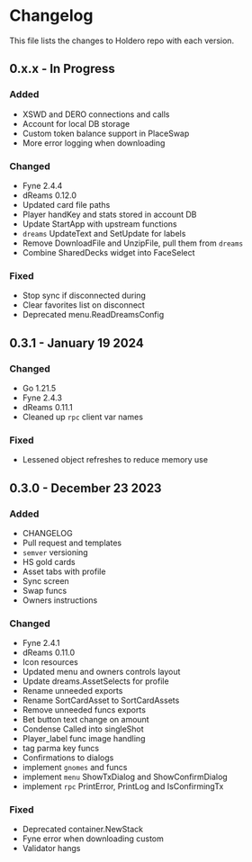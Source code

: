 # Changelog

This file lists the changes to Holdero repo with each version.

## 0.x.x - In Progress

### Added

* XSWD and DERO connections and calls
* Account for local DB storage
* Custom token balance support in PlaceSwap
* More error logging when downloading

### Changed

* Fyne 2.4.4
* dReams 0.12.0
* Updated card file paths
* Player handKey and stats stored in account DB
* Update StartApp with upstream functions
* `dreams` UpdateText and SetUpdate for labels
* Remove DownloadFile and UnzipFile, pull them from `dreams`
* Combine SharedDecks widget into FaceSelect

### Fixed

* Stop sync if disconnected during
* Clear favorites list on disconnect
* Deprecated menu.ReadDreamsConfig


## 0.3.1 - January 19 2024

### Changed

* Go 1.21.5
* Fyne 2.4.3
* dReams 0.11.1
* Cleaned up `rpc` client var names

### Fixed

* Lessened object refreshes to reduce memory use


## 0.3.0 - December 23 2023

### Added

* CHANGELOG
* Pull request and templates
* `semver` versioning 
* HS gold cards
* Asset tabs with profile
* Sync screen
* Swap funcs
* Owners instructions

### Changed

* Fyne 2.4.1
* dReams 0.11.0
* Icon resources 
* Updated menu and owners controls layout
* Update dreams.AssetSelects for profile
* Rename unneeded exports
* Rename SortCardAsset to SortCardAssets
* Remove unneeded funcs exports
* Bet button text change on amount
* Condense Called into singleShot
* Player_label func image handling
* tag parma key funcs
* Confirmations to dialogs 
* implement `gnomes` and funcs
* implement `menu` ShowTxDialog and ShowConfirmDialog
* implement `rpc` PrintError, PrintLog and IsConfirmingTx

### Fixed

* Deprecated container.NewStack
* Fyne error when downloading custom
* Validator hangs